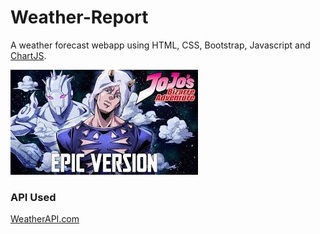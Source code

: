 # Weather-Report
A weather forecast webapp using HTML, CSS, Bootstrap, Javascript and [ChartJS](https://www.chartjs.org/).

![alt text](https://github.com/nikgautamgithub/Weather-Report/blob/main/weather-report.jfif)
### API Used
[WeatherAPI.com](https://www.weatherapi.com/)
